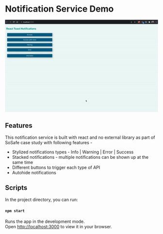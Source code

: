 # Notification Service Demo

![ Alt text](demo.gif) [](demo.gif)

## Features

This notification service is built with react and no external library as part of SoSafe case study with following features -

- Stylized notifications types - 
    Info | Warning | Error | Success
- Stacked notifications - multiple notifications can be shown up at the same time
- Different buttons to trigger each type of API
- Autohide notifications

## Scripts

In the project directory, you can run:

#### `npm start`

Runs the app in the development mode.\
Open [http://localhost:3000](http://localhost:3000) to view it in your browser.
